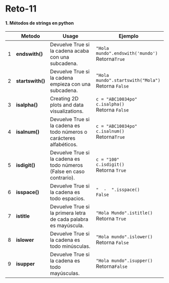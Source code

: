 # Reto-11
#### 1. Métodos de strings en python

|   | Metodo         | Usage                                                                 | Ejemplo                        |
|---|-----------------|----------------------------------------------------------------------|--------------------------------|
|1| **endswith()**    | Devuelve True si la cadena acaba con una subcadena.                  | ```"Hola mundo".endswith('mundo')```<br> Retorna```True ```  |
|2| **startswith()**  | Devuelve True si la cadena empieza con una subcadena.                | ```"Hola mundo".startswith("Mola")``` <br> Retorna ```False```      |
|3| **isalpha()**     | Creating 2D plots and data visualizations.                           | ```c = "ABC10034po"``` <br> ```c.isalpha()``` <br> Retorna ```False```  |
|4| **isalnum()**     | Devuelve True si la cadena es todo números o carácteres alfabéticos. | ```c = "ABC10034po"```<br> ```c.isalnum()```<br> Retorna```True```     |
|5| **isdigit()**     | Devuelve True si la cadena es todo números (False en caso contrario).| ```c = "100"```<br> ```c.isdigit()```<br> Retorna ```True```|
|6| **isspace()**     | Devuelve True si la cadena es todo espacios.                         | ```"  -  ".isspace()```<br> ```False``` |
|7| **istitle**       | Devuelve True si la primera letra de cada palabra es mayúscula.      | ```"Hola Mundo".istitle()``` <br> Retorna ```True```     |
|8| **islower**       | Devuelve True si la cadena es todo minúsculas.                       | ```"Hola mundo".islower()``` <br> Retorna ```False```      |
|9| **isupper**       | Devuelve True si la cadena es todo mayúsculas.                       | ```"Hola mundo".isupper()```<br> Retorna```False```    |

